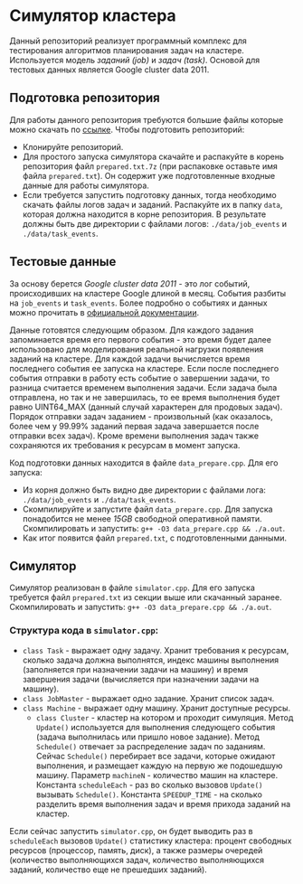 # Симулятор кластера

Данный репозиторий реализует программный комплекс для тестирования 
алгоритмов планирования задач на кластере. Используется модель 
*заданий (job)* и *задач (task)*. Основой для тестовых данных является
Google cluster data 2011.

## Подготовка репозитория

Для работы данного репозитория требуются большие файлы которые можно скачать по [ссылке](https://drive.google.com/drive/folders/1l0pTKhpoEcrNpO2jsP3HWd_sEILidot4?usp=share_link). 
Чтобы подготовить репозиторий:
- Клонируйте репозиторий.
- Для простого запуска симулятора скачайте и распакуйте в корень репозитория файл `prepared.txt.7z` (при 
распаковке оставьте имя файла `prepared.txt`). Он содержит уже подготовленные входные данные для работы симулятора.
- Если требуется запустить подготовку данных, тогда необходимо скачать файлы логов задач и заданий. Распакуйте их в
папку `data`, которая должна находится в корне репозитория. В результате должны быть две 
директории с файлами логов: `./data/job_events` и `./data/task_events`.

## Тестовые данные

За основу берется *Google cluster data 2011* - это лог событий, 
происходивших на кластере Google длиной в месяц. События разбиты на `job_events` и `task_events`.
Более подробно о событиях и данных можно прочитать в 
[официальной документации](https://drive.google.com/file/d/0B5g07T_gRDg9Z0lsSTEtTWtpOW8/view?resourcekey=0-cozD56gA4fUDdrkHnLJSrQ).

Данные готовятся следующим образом. 
Для каждого задания запоминается время его первого события - это время будет 
далее использовано для моделирования реальной нагрузки появления заданий на кластере. 
Для каждой задачи вычисляется время последнего события ее запуска на кластере. Если 
после последнего события отправки в работу есть событие о завершении задачи, то разница 
считается временем выполнения задачи. Если задача была отправлена, но так и 
не завершилась, то ее время выполнения будет равно UINT64_MAX (данный случай 
характерен для продовых задач). Порядок отправки задач заданием - произвольный (как 
оказалось, более чем у 99.99% заданий первая задача завершается после отправки всех задач). Кроме 
времени выполнения задач также сохраняются их требования к ресурсам в момент запуска.

Код подготовки данных находится в файле `data_prepare.cpp`. Для его запуска:
- Из корня должно быть видно две директории с файлами лога: `./data/job_events` и `./data/task_events`.
- Скомпилируйте и запустите файл `data_prepare.cpp`. Для запуска понадобится не менее 
*15GB* свободной оперативной памяти. Скомпилировать и запустить: `g++ -O3 data_prepare.cpp && ./a.out`.
- Как итог появится файл `prepared.txt`, с подготовленными данными.


## Симулятор

Симулятор реализован в файле `simulator.cpp`. Для его запуска требуется 
файл `prepared.txt` из секции выше или скачанный заранее. Скомпилировать и запустить: `g++ -O3 data_prepare.cpp && ./a.out`.

### Структура кода в `simulator.cpp`:
- `class Task` - выражает одну задачу. Хранит требования к ресурсам, сколько задача 
должна выполнятся, индекс машины выполнения (заполняется при назначении задачи на машину) и время 
завершения задачи (вычисляется при назначении задачи на машину).
- `class JobMaster` - выражает одно задание. Хранит список задач.
- `class Machine` - выражает одну машину. Хранит доступные ресурсы.
  - `class Cluster` - кластер на котором и проходит симуляция. Метод `Update()` используется для 
  выполнения следующего события (задача выполнилась или пришло новое задание). Метод `Schedule()` отвечает 
  за распределение задач по заданиям. Сейчас `Schedule()` перебирает все задачи, которые ожидают выполнения, и 
  размещает каждую на первую же подошедшую машину. Параметр `machineN` - количество машин на кластере. Константа 
  `scheduleEach` - раз во сколько вызовов `Update()` вызывать `Schedule()`. Константа `SPEEDUP_TIME` - на сколько разделить 
  время выполнения задач и время прихода заданий на кластер.

Если сейчас запустить `simulator.cpp`, он будет выводить раз в `scheduleEach` вызовов `Update()` статистику 
кластера: процент свободных ресурсов (процессор, память, диск), а также размеры очередей (количество выполняющихся 
задач, количество выполняющихся заданий, количество еще не прешедших заданий).
